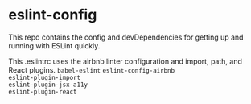 # eslint-config

This repo contains the config and devDependencies for getting up and running with ESLint quickly.

This .eslintrc uses the airbnb linter configuration and import, path, and React plugins.
`babel-eslint`
`eslint-config-airbnb`  
`eslint-plugin-import`  
`eslint-plugin-jsx-a11y`  
`eslint-plugin-react`  
